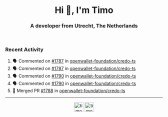 <h1 align="center">Hi 👋, I'm Timo</h1>
<h3 align="center">A developer from Utrecht, The Netherlands</h3>
<br/>
<!-- https://github.com/rahuldkjain/github-profile-readme-generator --!>

<!--  <p align="left"><img src="https://github-readme-stats.vercel.app/api?username=timoglastra&show_icons=true&count_private=true&" alt="timoglastra" /></p> --!>

<!--
Github language stats
<p align="left"><img src="https://github-readme-stats.vercel.app/api/top-langs/?username=timoglastra&layout=compact" alt="timoglastra" /><p>
-->

<!-- Codestats language stats -->
<!-- <p align="left"><img src="https://codestats-readme.vercel.app/api/top-langs/?username=timoglastra&layout=compact&language_count=12" alt="timoglastra" /><p>    --!>
  
<h3>Recent Activity</h3>

<!--START_SECTION:activity-->
1. 🗣 Commented on [#1787](https://github.com/openwallet-foundation/credo-ts/pull/1787#issuecomment-1985780467) in [openwallet-foundation/credo-ts](https://github.com/openwallet-foundation/credo-ts)
2. 🗣 Commented on [#1787](https://github.com/openwallet-foundation/credo-ts/pull/1787#issuecomment-1985584103) in [openwallet-foundation/credo-ts](https://github.com/openwallet-foundation/credo-ts)
3. 🗣 Commented on [#1790](https://github.com/openwallet-foundation/credo-ts/issues/1790#issuecomment-1985528812) in [openwallet-foundation/credo-ts](https://github.com/openwallet-foundation/credo-ts)
4. 🗣 Commented on [#1790](https://github.com/openwallet-foundation/credo-ts/issues/1790#issuecomment-1985527238) in [openwallet-foundation/credo-ts](https://github.com/openwallet-foundation/credo-ts)
5. 🎉 Merged PR [#1788](https://github.com/openwallet-foundation/credo-ts/pull/1788) in [openwallet-foundation/credo-ts](https://github.com/openwallet-foundation/credo-ts)
<!--END_SECTION:activity-->

---

<p align="center">
<a href="https://twitter.com/timoglastra" target="blank"><img align="center" src="https://cdn.jsdelivr.net/npm/simple-icons@3.0.1/icons/twitter.svg" alt="timoglastra" height="30" width="30" /></a>
<a href="https://linkedin.com/in/timoglastra" target="blank"><img align="center" src="https://cdn.jsdelivr.net/npm/simple-icons@3.0.1/icons/linkedin.svg" alt="timoglastra" height="30" width="30" /></a>
</p>



